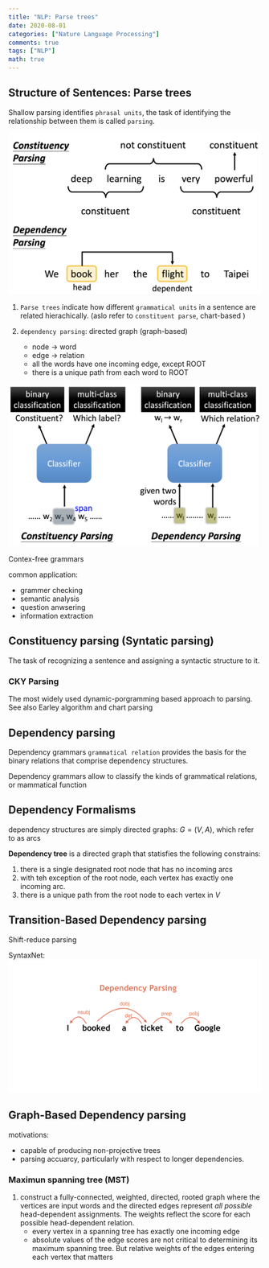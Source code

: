 ```yaml
---
title: "NLP: Parse trees"
date: 2020-08-01
categories: ["Nature Language Processing"]
comments: true
tags: ["NLP"]
math: true
---
```



## Structure of Sentences: Parse trees

Shallow parsing identifies `phrasal units`, the task of identifying the relationship between them is called `parsing`.

![parsing](/images/nlp/parsing.png)

1. `Parse trees` indicate how different `grammatical units` in a sentence are related hierachically. (aslo refer to `constituent parse`, chart-based )

2. `dependency parsing`: directed graph (graph-based)
   - node -> word
   - edge -> relation
   - all the words have one incoming edge, except ROOT
   - there is a unique path from each word to ROOT

![parsing](/images/nlp/parsing.classifier.png)


Contex-free grammars

common application:

- grammer checking
- semantic analysis
- question anwsering
- information extraction

## Constituency parsing (Syntatic parsing)

The task of recognizing a sentence and assigning a syntactic structure to it. 

### CKY Parsing

The most widely used dynamic-porgramming based approach to parsing. See also Earley algorithm and chart parsing

## Dependency parsing

Dependency grammars `grammatical relation` provides the basis for the binary relations that comprise dependency structures.

Dependency grammars allow to classify the kinds of grammatical relations, or mammatical function

## Dependency Formalisms

dependency structures are simply directed graphs: $G = (V,A)$, which refer to as arcs

**Dependency tree** is a directed graph that statisfies the following constrains:

1. there is a single designated root node that has no incoming arcs
2. with teh exception of the root node, each vertex has exactly one incoming arc.
3. there is a unique path from the root node to each vertex in $V$

## Transition-Based Dependency parsing

Shift-reduce parsing

SyntaxNet:  
![syntaxnet](/images/nlp/parsingtree.gif)

## Graph-Based Dependency parsing

motivations:

- capable of producing non-projective trees
- parsing accuarcy, particularly with respect to longer dependencies.

### Maximun spanning tree (MST)

1. construct a fully-connected, weighted, directed, rooted graph where the vertices are input words and the directed edges represent *all possible* head-dependent assignments. The weights reflect the score for each possible head-dependent relation.
   - every vertex in a spanning tree has exactly one incoming edge
   - absolute values of the edge scores are not critical to determining its maximum spanning tree. But relative weights of the edges entering each vertex that matters